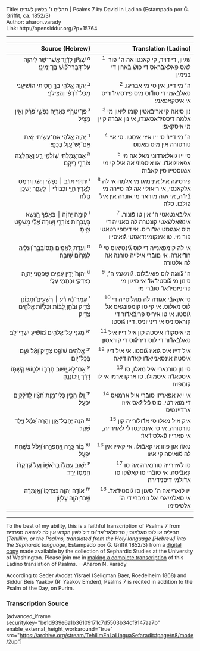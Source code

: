 <html>
<head></head>
<body>
Title: תהלים ז׳ בלשון לאדינו | Psalms 7 by David in Ladino (Estampado por Ǧ. Griffit, ca. 1852/3)<br />
Author: aharon.varady<br />
Link: http://opensiddur.org/?p=15764
<p />
<hr />

<table  class="copyright" style="margin-left: auto;margin-right: auto;" class="dragtable">
<thead><tr><th id="x" style="text-align: right;">Source (Hebrew)</th><th style="text-align: right;">Translation (Ladino)</th></tr></thead>
<tbody>
<tr><td style="vertical-align:top;" width="46%">
<div class="liturgy" style="text-align: right;"><span lang="he">
<sup>א</sup>&nbsp;שִׁגָּי֗וֹן 
לְדָ֫וִ֥ד 
אֲשֶׁר־שָׁ֥ר לַיהוָ֑ה עַל־דִּבְרֵי־כ֝֗וּשׁ בֶּן־יְמִינִֽי׃
</span></div></td>

<td style="vertical-align:top;" width="53%">
<div class="ladino" style="text-align: right;"><span lang="he">
<sup>1</sup>&nbsp; שׁגיון, 
די דויד, 
קי קאנטו אה ה׳ פור לאס פאלאבﬞראס די כושﬞ בﬞארון די בנימין׃
</span></div></td></tr>


<tr><td style="vertical-align:top;" width="46%">
<div class="liturgy" style="text-align: right;"><span lang="he">
<sup>ב</sup>&nbsp;יְהוָ֣ה אֱ֭לֹהַי 
בְּךָ֣ חָסִ֑יתִי 
הוֹשִׁיעֵ֥נִי מִכָּל־רֹ֝דְפַ֗י וְהַצִּילֵֽנִי׃
</span></div></td>

<td style="vertical-align:top;" width="53%">
<div class="ladino" style="text-align: right;"><span lang="he">
<sup>2</sup>&nbsp;ה׳ מי דייו, 
אין טי מי אבריגו. 
סאלבﬞאמי די טודﬞוס מיס פירסיגידﬞוריס אי איסקאפאמי׃
</span></div></td></tr>


<tr><td style="vertical-align:top;" width="46%">
<div class="liturgy" style="text-align: right;"><span lang="he">
<sup>ג</sup>&nbsp;פֶּן־יִטְרֹ֣ף כְּאַרְיֵ֣ה נַפְשִׁ֑י 
פֹּ֝רֵ֗ק וְאֵ֣ין מַצִּֽיל׃
</span></div></td>

<td style="vertical-align:top;" width="53%">
<div class="ladino" style="text-align: right;"><span lang="he">
<sup>3</sup>&nbsp;נון סיאה קי אריבﬞאטין קומו ליאון מי אלמה דיספידﬞאסאנדו, 
אי נון אבﬞרה קיין מי איסקאפי׃
</span></div></td></tr>


<tr><td style="vertical-align:top;" width="46%">
<div class="liturgy" style="text-align: right;"><span lang="he">
<sup>ד</sup>&nbsp;יְהוָ֣ה אֱ֭לֹהַי 
אִם־עָשִׂ֣יתִי זֹ֑את 
אִֽם־יֶשׁ־עָ֥וֶל בְּכַפָּֽי׃
</span></div></td>

<td style="vertical-align:top;" width="53%">
<div class="ladino" style="text-align: right;"><span lang="he">
<sup>4</sup>&nbsp;ה׳ מי דייו! 
סי ייו איזי איסטו. 
סי איי טורטורה אין מיס מאנוס׃
</span></div></td></tr>


<tr><td style="vertical-align:top;" width="46%">
<div class="liturgy" style="text-align: right;"><span lang="he">
<sup>ה</sup>&nbsp;אִם־גָּ֭מַלְתִּי שֽׁוֹלְמִ֥י רָ֑ע 
וָאֲחַלְּצָ֖ה צוֹרְרִ֣י רֵיקָֽם׃
</span></div></td>

<td style="vertical-align:top;" width="53%">
<div class="ladino" style="text-align: right;"><span lang="he">
<sup>5</sup>&nbsp;סי ייו גואלארדוני מאל אה מי אפאזיגואדﬞו. 
או איספוזﬞי אה איל קי מי אנגוסטייו סין קאבﬞזה׃
</span></div></td></tr>


<tr><td style="vertical-align:top;" width="46%">
<div class="liturgy" style="text-align: right;"><span lang="he">
<sup>ו</sup>&nbsp;יִֽרַדֹּ֥ף אוֹיֵ֨ב ׀ נַפְשִׁ֡י וְיַשֵּׂ֗ג 
וְיִרְמֹ֣ס לָאָ֣רֶץ חַיָּ֑י 
וּכְבוֹדִ֓י ׀ לֶעָפָ֖ר יַשְׁכֵּ֣ן סֶֽלָה׃
</span></div></td>

<td style="vertical-align:top;" width="53%">
<div class="ladino" style="text-align: right;"><span lang="he">
<sup>6</sup>&nbsp;פירסיגה איל אינימיגו מי אלמה אי לה אלקאנסי, 
אי ריאוליי אה לה טיירה מי בﬞידﬞה, 
אי אגה מודאר מי אונרה אין איל פולבו. סלה׃
</span></div></td></tr>


<tr><td style="vertical-align:top;" width="46%">
<div class="liturgy" style="text-align: right;"><span lang="he">
<sup>ז</sup>&nbsp;ק֘וּמָ֤ה יְהוָ֨ה ׀ בְּאַפֶּ֗ךָ הִ֭נָּשֵׂא 
בְּעַבְר֣וֹת צוֹרְרָ֑י 
וְע֥וּרָה אֵ֝לַ֗י 
מִשְׁפָּ֥ט צִוִּֽיתָ׃
</span></div></td>

<td style="vertical-align:top;" width="53%">
<div class="ladino" style="text-align: right;"><span lang="he">
<sup>7</sup>&nbsp;אליבﬞאנטאטי ה׳ אין טו פﬞונור. 
אינשﬞאלשﬞאטי קונטרה לה סאנייה די מיס אנגוסטייאדﬞוריס. 
אי דיספיירטאטי פור מי. 
טו אינקומינדאסטי גﬞואיסייו׃
</span></div></td></tr>


<tr><td style="vertical-align:top;" width="46%">
<div class="liturgy" style="text-align: right;"><span lang="he">
<sup>ח</sup>&nbsp;וַעֲדַ֣ת לְ֭אֻמִּים תְּסוֹבְבֶ֑ךָּ 
וְ֝עָלֶ֗יהָ לַמָּר֥וֹם שֽׁוּבָה׃
</span></div></td>

<td style="vertical-align:top;" width="53%">
<div class="ladino" style="text-align: right;"><span lang="he">
<sup>8</sup>&nbsp;אי לה קומפאנייה די לוס גﬞינטיאוס טי רודﬞיארה. 
אי םובﬞרי אילייה טורנה אה לה אלטורה׃
</span></div></td></tr>


<tr><td style="vertical-align:top;" width="46%">
<div class="liturgy" style="text-align: right;"><span lang="he">
<sup>ט</sup>&nbsp;יְהוָה֮ יָדִ֪ין עַ֫מִּ֥ים 
שָׁפְטֵ֥נִי יְהוָ֑ה 
כְּצִדְקִ֖י וּכְתֻמִּ֣י עָלָֽי׃
</span></div></td>

<td style="vertical-align:top;" width="53%">
<div class="ladino" style="text-align: right;"><span lang="he">
<sup>9</sup>&nbsp;ה׳ גﬞוזגה לוס פואיבﬞלוס. 
גﬞוזגאמי ה׳, 
סינון מי גﬞוסטידﬞאדﬞ אי סיגון מי פריניזמידﬞאדﬞ סובﬞרי מי׃
</span></div></td></tr>


<tr><td style="vertical-align:top;" width="46%">
<div class="liturgy" style="text-align: right;"><span lang="he">
<sup>י</sup>&nbsp;יִגְמָר־נָ֬א רַ֨ע ׀ רְשָׁעִים֮ 
וּתְכוֹנֵ֪ן צַ֫דִּ֥יק 
וּבֹחֵ֣ן לִ֭בּ֗וֹת וּכְלָי֗וֹת 
אֱלֹהִ֥ים צַדִּֽיק׃
</span></div></td>

<td style="vertical-align:top;" width="53%">
<div class="ladino" style="text-align: right;"><span lang="he">
<sup>10</sup>&nbsp;סי אקאבﬞי אגורה לה מאליסייה די לוס מאלוס. 
אי קי טו קומפונגאס אל גﬞוסטו. 
אי טו איריס פריבﬞאדﬞור די קוראסוניס אי רינייוניס. 
דייו גﬞוסטו׃
</span></div></td></tr>


<tr><td style="vertical-align:top;" width="46%">
<div class="liturgy" style="text-align: right;"><span lang="he">
<sup>יא</sup>&nbsp;מָֽגִנִּ֥י עַל־אֱלֹהִ֑ים מ֝וֹשִׁ֗יעַ יִשְׁרֵי־לֵֽב׃
</span></div></td>

<td style="vertical-align:top;" width="53%">
<div class="ladino" style="text-align: right;"><span lang="he">
<sup>11</sup>&nbsp;מי איסקודﬞו איסטה קון איל דייו איל סאלבﬞאדﬞור די לוס דיריגﬞוס די קוראסון׃
</span></div></td></tr>


<tr><td style="vertical-align:top;" width="46%">
<div class="liturgy" style="text-align: right;"><span lang="he">
<sup>יב</sup>&nbsp;אֱ֭לֹהִים שׁוֹפֵ֣ט צַדִּ֑יק 
וְ֝אֵ֗ל זֹעֵ֥ם בְּכָל־יֽוֹם׃
</span></div></td>

<td style="vertical-align:top;" width="53%">
<div class="ladino" style="text-align: right;"><span lang="he">
<sup>12</sup>&nbsp;איל דייו איס גﬞואיז גﬞוסטו. 
אי איל דייו איסטה אינסאנייאדﬞו קאדﬞה דיאה׃
</span></div></td></tr>


<tr><td style="vertical-align:top;" width="46%">
<div class="liturgy" style="text-align: right;"><span lang="he">
<sup>יג</sup>&nbsp;אִם־לֹ֣א יָ֭שׁוּב 
חַרְבּ֣וֹ יִלְט֑וֹשׁ 
קַשְׁתּ֥וֹ דָ֝רַ֗ךְ וַֽיְכוֹנְנֶֽהָ׃
</span></div></td>

<td style="vertical-align:top;" width="53%">
<div class="ladino" style="text-align: right;"><span lang="he">
<sup>13</sup>&nbsp;סי נון טורנארי איל מאלו, 
סו איספאדﬞה איסמולו. 
סו ארקו ארמו אי לו קומפוזו׃
</span></div></td></tr>


<tr><td style="vertical-align:top;" width="46%">
<div class="liturgy" style="text-align: right;"><span lang="he">
<sup>יד</sup>&nbsp;וְ֭לוֹ הֵכִ֣ין כְּלֵי־מָ֑וֶת 
חִ֝צָּ֗יו לְֽדֹלְקִ֥ים יִפְעָֽל׃
</span></div></td>

<td style="vertical-align:top;" width="53%">
<div class="ladino" style="text-align: right;"><span lang="he">
<sup>14</sup>&nbsp;אי ייא אפאריזﬞו סובﬞרי איל ארמאס די מואירטי. 
סוס פﬞליגﬞאס איזו ארדיינטיס׃
</span></div></td></tr>


<tr><td style="vertical-align:top;" width="46%">
<div class="liturgy" style="text-align: right;"><span lang="he">
<sup>טו</sup>&nbsp;הִנֵּ֥ה יְחַבֶּל־אָ֑וֶן 
וְהָרָ֥ה עָ֝מָ֗ל 
וְיָ֣לַד שָֽׁקֶר׃
</span></div></td>

<td style="vertical-align:top;" width="53%">
<div class="ladino" style="text-align: right;"><span lang="he">
<sup>15</sup>&nbsp;איק איל מאלו סי אדﬞולורייה קון טורטורה. 
אי סי אינסינטו לי לאזירייה, 
אי פארייו פﬞאלסידﬞאדﬞ׃
</span></div></td></tr>


<tr><td style="vertical-align:top;" width="46%">
<div class="liturgy" style="text-align: right;"><span lang="he">
<sup>טז</sup>&nbsp;בּ֣וֹר כָּ֭רָֽה וַֽיַּחְפְּרֵ֑הוּ 
וַ֝יִּפֹּ֗ל בְּשַׁ֣חַת יִפְעָֽל׃
</span></div></td>

<td style="vertical-align:top;" width="53%">
<div class="ladino" style="text-align: right;"><span lang="he">
<sup>16</sup>&nbsp;טאזﬞו און פוזו אי קאבﬞולו. 
אי קאייו אין לה פﬞואיסה קי איזו׃
</span></div></td></tr>


<tr><td style="vertical-align:top;" width="46%">
<div class="liturgy" style="text-align: right;"><span lang="he">
<sup>יז</sup>&nbsp;יָשׁ֣וּב עֲמָל֣וֹ בְרֹאשׁ֑וֹ 
וְעַ֥ל קָ֝דְקֳד֗וֹ חֲמָס֥וֹ יֵרֵֽד׃
</span></div></td>

<td style="vertical-align:top;" width="53%">
<div class="ladino" style="text-align: right;"><span lang="he">
<sup>17</sup>&nbsp;סו לאזירייה טורנארה אה סו קאבﬞיסה. 
אי סובﬞרי סו קאשﬞקו סו אדﬞולמי דיסנידירה׃
</span></div></td></tr>


<tr><td style="vertical-align:top;" width="46%">
<div class="liturgy" style="text-align: right;"><span lang="he">
<sup>יח</sup>&nbsp;אוֹדֶ֣ה יְהוָ֣ה כְּצִדְק֑וֹ 
וַ֝אֲזַמְּרָ֗ה שֵֽׁם־יְהוָ֥ה עֶלְיֽוֹן׃
</span></div></td>

<td style="vertical-align:top;" width="53%">
<div class="ladino" style="text-align: right;"><span lang="he">
<sup>18</sup>&nbsp;ייו לוארי אה ה׳ סיגון סו גﬞוסטידﬞאדﬞ. 
אי סאלמיארי אל נומברי די ה׳ אלטיסימו׃ 
</span></div></td>
</tr>
</tbody></table>

<hr />

To the best of my ability, this is a faithful transcription of Psalms 7 from תהילים או לוס סאלמוס ; טריסלאד'אד'וס דיל לשון הקדש אין לה לינגואה ספרדית (<em>Tehillim, or the Psalms, translated from the Holy language [Hebrew] into the Sephardic language</em>, Estampado por Ǧ. Griffit 1852/3) from a <a href="http://digitalcollections.lib.washington.edu/cdm/compoundobject/collection/p16786coll3/id/2453/rec/">digital copy</a> made available by the collection of Sephardic Studies at the University of Washington. Please join me in <a href="https://he.wikisource.org/wiki/%D7%9E%D7%A4%D7%AA%D7%97:Tehilim,_o_los_Salmos,_trezladados_del_leshon_ha-%E1%B8%B3odesh_en_la_lingua_Sefaradit.pdf">making a complete transcription</a> of this Ladino translation of Psalms. --Aharon N. Varady

According to Seder Avodat Yisrael (Seligman Baer, Roedelheim 1868) and Siddur Beis Yaakov (R' Yaakov Emden), Psalms 7 is recited in addition to the Psalm of the Day, on Purim.

<h3>Transcription Source</h3>

[advanced_iframe securitykey="be1d939e6a1b36109171c7d5503b34cf9147aa7b" enable_external_height_workaround="true" src="https://archive.org/stream/TehilimEnLaLinguaSefaradit#page/n8/mode/2up"]
</body>
</html>